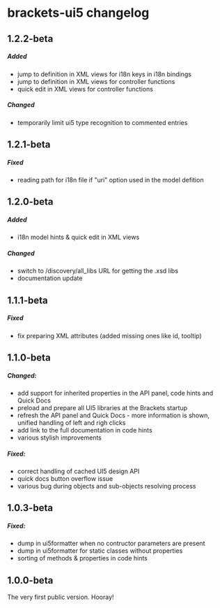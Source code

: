 # brackets-ui5 changelog

## 1.2.2-beta
##### Added
- jump to definition in XML views for i18n keys in i18n bindings
- jump to definition in XML views for controller functions
- quick edit in XML views for controller functions

##### Changed
- temporarily limit ui5 type recognition to commented entries

## 1.2.1-beta
##### Fixed
- reading path for i18n file if "uri" option used in the model defition

## 1.2.0-beta
##### Added
- i18n model hints & quick edit in XML views

##### Changed
- switch to /discovery/all_libs URL for getting the .xsd libs
- documentation update

## 1.1.1-beta
##### Fixed
- fix preparing XML attributes (added missing ones like id, tooltip)

## 1.1.0-beta
##### Changed:
- add support for inherited properties in the API panel, code hints and Quick Docs
- preload and prepare all UI5 libraries at the Brackets startup
- refresh the API panel and Quick Docs - more information is shown, unified handling of left and righ clicks
- add link to the full documentation in code hints
- various stylish improvements

##### Fixed:
- correct handling of cached UI5 design API
- quick docs button overflow issue
- various bug during objects and sub-objects resolving process

## 1.0.3-beta
##### Fixed:
- dump in ui5formatter when no contructor parameters are present
- dump in ui5formatter for static classes without properties
- sorting of methods & properties in code hints

## 1.0.0-beta
The very first public version. Hooray!